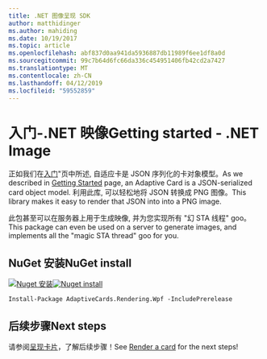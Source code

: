 ```yaml
---
title: .NET 图像呈现 SDK
author: matthidinger
ms.author: mahiding
ms.date: 10/19/2017
ms.topic: article
ms.openlocfilehash: abf837d0aa941da5936887db11989f6ee1df8a0d
ms.sourcegitcommit: 99c7b64d6fc66da336c454951406fb42cd2a7427
ms.translationtype: MT
ms.contentlocale: zh-CN
ms.lasthandoff: 04/12/2019
ms.locfileid: "59552859"
---
```

# <a name="getting-started---net-image"></a><span data-ttu-id="fc084-102">入门-.NET 映像</span><span class="sxs-lookup"><span data-stu-id="fc084-102">Getting started - .NET Image</span></span>

<span data-ttu-id="fc084-103">正如我们在[入门](../../../authoring-cards/getting-started.md)"页中所述, 自适应卡是 JSON 序列化的卡对象模型。</span><span class="sxs-lookup"><span data-stu-id="fc084-103">As we described in [Getting Started](../../../authoring-cards/getting-started.md) page, an Adaptive Card is a JSON-serialized card object model.</span></span> <span data-ttu-id="fc084-104">利用此库, 可以轻松地将 JSON 转换成 PNG 图像。</span><span class="sxs-lookup"><span data-stu-id="fc084-104">This library makes it easy to render that JSON into into a PNG image.</span></span>

<span data-ttu-id="fc084-105">此包甚至可以在服务器上用于生成映像, 并为您实现所有 "幻 STA 线程" goo。</span><span class="sxs-lookup"><span data-stu-id="fc084-105">This package can even be used on a server to generate images, and implements all the "magic STA thread" goo for you.</span></span> 

## <a name="nuget-install"></a><span data-ttu-id="fc084-106">NuGet 安装</span><span class="sxs-lookup"><span data-stu-id="fc084-106">NuGet install</span></span>

<span data-ttu-id="fc084-107">[![Nuget 安装](https://img.shields.io/nuget/vpre/AdaptiveCards.Rendering.Wpf.svg)](https://www.nuget.org/packages/AdaptiveCards.Rendering.Wpf)</span><span class="sxs-lookup"><span data-stu-id="fc084-107">[![Nuget install](https://img.shields.io/nuget/vpre/AdaptiveCards.Rendering.Wpf.svg)](https://www.nuget.org/packages/AdaptiveCards.Rendering.Wpf)</span></span>

```console
Install-Package AdaptiveCards.Rendering.Wpf -IncludePrerelease
```

## <a name="next-steps"></a><span data-ttu-id="fc084-108">后续步骤</span><span class="sxs-lookup"><span data-stu-id="fc084-108">Next steps</span></span>

<span data-ttu-id="fc084-109">请参阅[呈现卡片](render-a-card.md)，了解后续步骤！</span><span class="sxs-lookup"><span data-stu-id="fc084-109">See [Render a card](render-a-card.md) for the next steps!</span></span>